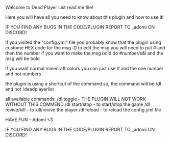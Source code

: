 Welcome to Dead Player List read me file!

Here you will have all you need to know about this plugin and how to use it!

IF YOU FIND ANY BUGS IN THE CODE/PLUGIN REPORT TO _adomi ON DISCORD!

If you visited the "config.yml" file you probably know that the plugin using custome HEX code for the msg :D
to edit the msg you will need to put # and then the number if you want to make the msg bold do #number/s&l and the msg will be bold

if you want normal minecraft colors you can just use # and the one number and not numbers


the plugin is using a shortcut of the command so, the command will be /dl and not /deadplayerlist

all available commands:
/dl toggle - THE PLUGIN WILL NOT WORK WITHOUT THIS COMMEND
/dl start/stop - to start/stop the game
/dl revive/kill - to kill/revive the player
/dl reload - to reload the config.yml file


HAVE FUN - Adomi <3

IF YOU FIND ANY BUGS IN THE CODE/PLUGIN REPORT TO _adomi ON DISCORD!
